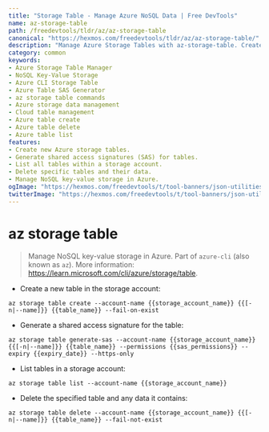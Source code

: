 ```yaml
---
title: "Storage Table - Manage Azure NoSQL Data | Free DevTools"
name: az-storage-table
path: /freedevtools/tldr/az/az-storage-table
canonical: "https://hexmos.com/freedevtools/tldr/az/az-storage-table/"
description: "Manage Azure Storage Tables with az-storage-table. Create, delete, list, and generate SAS tokens for your NoSQL key-value data. Free online tool, no registration required."
category: common
keywords:
- Azure Storage Table Manager
- NoSQL Key-Value Storage
- Azure CLI Storage Table
- Azure Table SAS Generator
- az storage table commands
- Azure storage data management
- Cloud table management
- Azure table create
- Azure table delete
- Azure table list
features:
- Create new Azure storage tables.
- Generate shared access signatures (SAS) for tables.
- List all tables within a storage account.
- Delete specific tables and their data.
- Manage NoSQL key-value storage in Azure.
ogImage: "https://hexmos.com/freedevtools/t/tool-banners/json-utilities-banner.png"
twitterImage: "https://hexmos.com/freedevtools/t/tool-banners/json-utilities-banner.png"
---
```


# az storage table

> Manage NoSQL key-value storage in Azure.
> Part of `azure-cli` (also known as `az`).
> More information: <https://learn.microsoft.com/cli/azure/storage/table>.

- Create a new table in the storage account:

`az storage table create --account-name {{storage_account_name}} {{[-n|--name]}} {{table_name}} --fail-on-exist`

- Generate a shared access signature for the table:

`az storage table generate-sas --account-name {{storage_account_name}} {{[-n|--name]}} {{table_name}} --permissions {{sas_permissions}} --expiry {{expiry_date}} --https-only`

- List tables in a storage account:

`az storage table list --account-name {{storage_account_name}}`

- Delete the specified table and any data it contains:

`az storage table delete --account-name {{storage_account_name}} {{[-n|--name]}} {{table_name}} --fail-not-exist`
